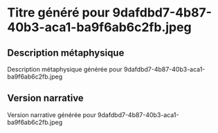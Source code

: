 # Titre généré pour 9dafdbd7-4b87-40b3-aca1-ba9f6ab6c2fb.jpeg

## Description métaphysique
Description métaphysique générée pour 9dafdbd7-4b87-40b3-aca1-ba9f6ab6c2fb.jpeg

## Version narrative
Version narrative générée pour 9dafdbd7-4b87-40b3-aca1-ba9f6ab6c2fb.jpeg
